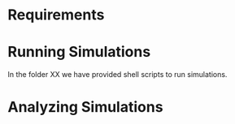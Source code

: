 # Requirements
# Running Simulations
In the folder XX we have provided shell scripts to run simulations. 
# Analyzing Simulations


